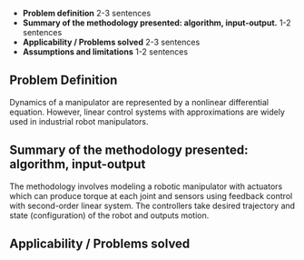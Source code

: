 - **Problem definition** 2-3 sentences
- **Summary of the methodology presented: algorithm, input-output.** 1-2 sentences
- **Applicability / Problems solved** 2-3 sentences
- **Assumptions and limitations** 1-2 sentences


## Problem Definition
Dynamics of a manipulator are represented by a nonlinear differential equation. However, linear control systems with approximations are widely used in industrial robot manipulators. 

## Summary of the methodology presented: algorithm, input-output
The methodology involves modeling a robotic manipulator with actuators which can produce torque at each joint and sensors using feedback control with second-order linear system. The controllers take desired trajectory and state (configuration) of the robot and outputs motion.

 ## Applicability / Problems solved 
